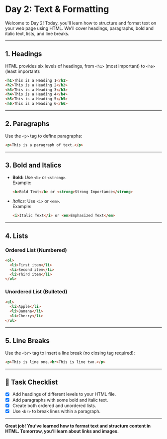 # Day 2: Text & Formatting

Welcome to Day 2! Today, you'll learn how to structure and format text on your web page using HTML. We'll cover headings, paragraphs, bold and italic text, lists, and line breaks.

---

## 1. Headings

HTML provides six levels of headings, from `<h1>` (most important) to `<h6>` (least important):

```html
<h1>This is a Heading 1</h1>
<h2>This is a Heading 2</h2>
<h3>This is a Heading 3</h3>
<h4>This is a Heading 4</h4>
<h5>This is a Heading 5</h5>
<h6>This is a Heading 6</h6>
```

---

## 2. Paragraphs

Use the `<p>` tag to define paragraphs:

```html
<p>This is a paragraph of text.</p>
```

---

## 3. Bold and Italics

- **Bold:** Use `<b>` or `<strong>`.  
  Example:
  ```html
  <b>Bold Text</b> or <strong>Strong Importance</strong>
  ```

- _Italics:_ Use `<i>` or `<em>`.  
  Example:
  ```html
  <i>Italic Text</i> or <em>Emphasized Text</em>
  ```

---

## 4. Lists

### Ordered List (Numbered)

```html
<ol>
  <li>First item</li>
  <li>Second item</li>
  <li>Third item</li>
</ol>
```

### Unordered List (Bulleted)

```html
<ul>
  <li>Apple</li>
  <li>Banana</li>
  <li>Cherry</li>
</ul>
```

---

## 5. Line Breaks

Use the `<br>` tag to insert a line break (no closing tag required):

```html
<p>This is line one.<br>This is line two.</p>
```

---

## 🎯 Task Checklist

- [x] Add headings of different levels to your HTML file.
- [x] Add paragraphs with some bold and italic text.
- [x] Create both ordered and unordered lists.
- [x] Use `<br>` to break lines within a paragraph.

---

**Great job! You’ve learned how to format text and structure content in HTML. Tomorrow, you’ll learn about links and images.**